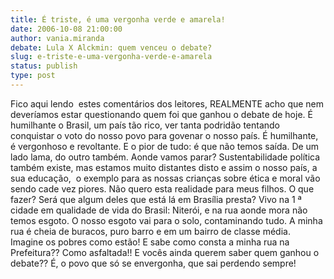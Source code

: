 ```yaml
---
title: É triste, é uma vergonha verde e amarela!
date: 2006-10-08 21:00:00
author: vania.miranda
debate: Lula X Alckmin: quem venceu o debate?
slug: e-triste-e-uma-vergonha-verde-e-amarela
status: publish 
type: post
---
```


Fico aqui lendo  estes comentários dos leitores, REALMENTE acho que nem deveríamos estar questionando quem foi que ganhou o debate de hoje. É humilhante o Brasil, um país tão rico, ver tanta podridão tentando conquistar o voto do nosso povo para govenar o nosso país. É humilhante, é vergonhoso e revoltante. E o pior de tudo: é que não temos saída. De um lado lama, do outro também. Aonde vamos parar? Sustentabilidade política também existe, mas estamos muito distantes disto e assim o nosso país, a sua educação,  o exemplo para as nossas crianças sobre ética e moral vão sendo cade vez piores. Não quero esta realidade para meus filhos. O que fazer? Será que algum deles que está lá em Brasília presta? Vivo na 1 ª cidade em qualidade de vida do Brasil: Niterói, e na rua aonde mora não temos esgoto. O nosso esgoto vai para o solo, contaminando tudo. A minha rua é cheia de buracos, puro barro e em um bairro de classe média. Imagine os pobres como estão! E sabe como consta a minha rua na Prefeitura?? Como asfaltada!! E vocês ainda querem saber quem ganhou o debate?? É, o povo que só se envergonha, que sai perdendo sempre!
